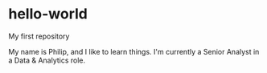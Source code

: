 # hello-world
My first repository

My name is Philip, and I like to learn things. I'm currently a Senior Analyst in a Data & Analytics role.
